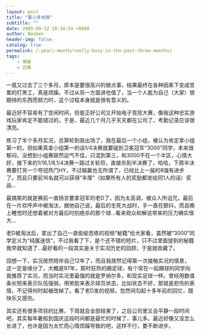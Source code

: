 ```yaml
---
layout: post
title: "事儿多地很"
subtitle: ""
date: 2009-09-12 18:34:54 +0800
author: Benben
header-img: false
catalog: true
permalink: /:year/:month/really-busy-in-the-past-three-months/
tags:
    - 博客
    - 迁移
---
```


一晃又过去了三个多月，原本是要很高兴的做点事，结果最终在各种因素下变成苦累的打黑工，真是烦躁。不过从另一方面讲也值了，当一个人能为自己（大家）很期待的东西而努力时，这个过程本身就是很有意义的。

最近好不容易有了空闲时间，但是正好公司又开始电子竞技大赛，像我这种忠实游戏玩家肯定不能错过的，于是，最近几个月几乎天天都在公司了，考勤记录应该很漂亮。

练习了半个多月实况，总算轮到我出场了，我在最后一个小组，被认为肯定拿小组第一的，但如果真拿小组第一的话1/4决赛就要碰到卫冕冠军“3000”同学，本来很郁闷，没想到小组赛居然运气不佳，只混到第三，和3000不在一个半区，心情大好，接下来的1/16,1/8,1/4决赛一路过关斩将，直接杀到半决赛了，哈哈，下周半决赛要打另一个夺冠热门HY，不过输赢也无所谓了，已经比上一届的8强有进步了。而且只要前16名就可以获得“丰厚”（如果所有人的奖励都发给同1人的话）奖品...

最搞笑的就是赛前一直扬言要拿冠军的老D了，因为太高调，被众人所诅咒，最后在一片欢呼声中被淘汰，据他自己说，最后的生死大战时，手一直在颤抖，而且晚上睡觉时还想着被对方最后时刻绝杀的那个球...看来观众和解说带来的压力确实很大...

老D被淘汰后，拿出了自己一直偷偷苦练的视频“秘籍”给大家看，虽然被“3000”同学定义为“纯属迷信”，不过我看了下，是个还不错的短片，只不过里面提到的秘籍我早就知道了...最好看的一段其实是关于实况历史的回顾，于是就收藏了。

回想一下，实况居然陪伴自己12年了，而且我居然记得第一次接触实况的情景，这一定是缘分了。大概是97年，那时狂热的踢足球，有个常在一起踢球的同学向我推荐了实况，而当时实况里最强的就是罗纳尔多，和现实足球一样。曾经用数值条长短来表示队伍强弱，用笑脸来表示球员状态，比如状态不好，那就是悲伤的表情，不记得何时起被改掉了。看了老D发的视频，忽然间勾起十多年前的回忆，既快乐又感伤。

其实还有很多项目的比赛，下周就会全部结束了，之后公司里又会平静一段时间吧，其实每年暑假到国庆这段时间都是最忙的时候了，事儿多。最近好像又没怎么长进了，也许是因为太忙而心情烦躁导致的吧，这样不行，要不断进步。
